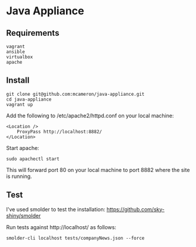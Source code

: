 Java Appliance
==============

Requirements
------------

```
vagrant
ansible
virtualbox
apache
```

Install
-------
```
git clone git@github.com:mcameron/java-appliance.git
cd java-appliance
vagrant up
```

Add the following to /etc/apache2/httpd.conf on your local machine:

```
<Location />
    ProxyPass http://localhost:8882/
</Location>
```

Start apache:

```
sudo apachectl start
```

This will forward port 80 on your local machine to port 8882 where the site is running.

Test
----
I've used smolder to test the installation:
https://github.com/sky-shiny/smolder


Run tests against http://localhost/ as follows:

```
smolder-cli localhost tests/companyNews.json --force
```
